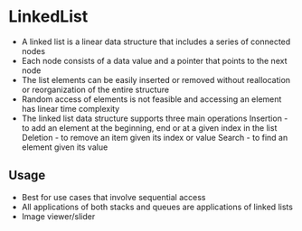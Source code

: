 # LinkedList

- A linked list is a linear data structure that includes a series of connected nodes
- Each node consists of a data value and a pointer that points to the next node
- The list elements can be easily inserted or removed without reallocation or reorganization of the entire structure
- Random access of elements is not feasible and accessing an element has linear time complexity
- The linked list data structure supports three main operations
    Insertion - to add an element at the beginning, end or at a given index in the list
    Deletion - to remove an item given its index or value
    Search - to find an element given its value

## Usage

- Best for use cases that involve sequential access
- All applications of both stacks and queues are applications of linked lists
- Image viewer/slider
